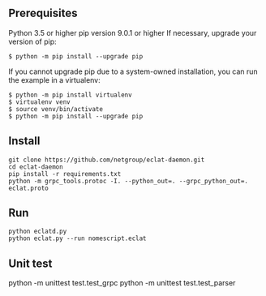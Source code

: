 ## Prerequisites

Python 3.5 or higher
pip version 9.0.1 or higher
If necessary, upgrade your version of pip:

```shell
$ python -m pip install --upgrade pip
```

If you cannot upgrade pip due to a system-owned installation, you can run the example in a virtualenv:

```shell
$ python -m pip install virtualenv
$ virtualenv venv
$ source venv/bin/activate
$ python -m pip install --upgrade pip
```

## Install

```shell
git clone https://github.com/netgroup/eclat-daemon.git
cd eclat-daemon
pip install -r requirements.txt
python -m grpc_tools.protoc -I. --python_out=. --grpc_python_out=. eclat.proto
```

## Run

```shell
python eclatd.py
python eclat.py --run nomescript.eclat
```

## Unit test

python -m unittest test.test_grpc
python -m unittest test.test_parser
